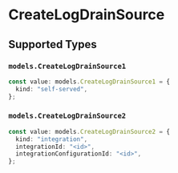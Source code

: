 # CreateLogDrainSource


## Supported Types

### `models.CreateLogDrainSource1`

```typescript
const value: models.CreateLogDrainSource1 = {
  kind: "self-served",
};
```

### `models.CreateLogDrainSource2`

```typescript
const value: models.CreateLogDrainSource2 = {
  kind: "integration",
  integrationId: "<id>",
  integrationConfigurationId: "<id>",
};
```

